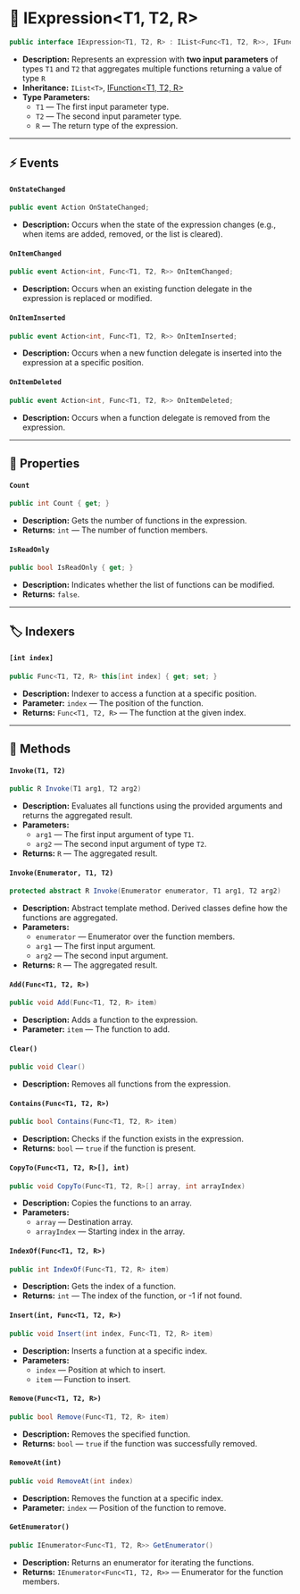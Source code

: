 # 🧩 IExpression&lt;T1, T2, R&gt;


```csharp
public interface IExpression<T1, T2, R> : IList<Func<T1, T2, R>>, IFunction<T1, T2, R>
```
- **Description:** Represents an expression with <b>two input parameters</b> of types <code>T1</code> and <code>T2</code> that aggregates multiple functions returning a value of type <code>R</code>
- **Inheritance:** `IList<T>`, [IFunction&lt;T1, T2, R&gt;](../Functions/IFunction%602.md)
- **Type Parameters:**
    - `T1` — The first input parameter type.
    - `T2` — The second input parameter type.
    - `R` — The return type of the expression.

---

## ⚡ Events

#### `OnStateChanged`

```csharp
public event Action OnStateChanged;
```

- **Description:** Occurs when the state of the expression changes (e.g., when items are added, removed, or the list is
  cleared).

#### `OnItemChanged`

```csharp
public event Action<int, Func<T1, T2, R>> OnItemChanged;
```

- **Description:** Occurs when an existing function delegate in the expression is replaced or modified.

#### `OnItemInserted`

```csharp
public event Action<int, Func<T1, T2, R>> OnItemInserted;
```

- **Description:** Occurs when a new function delegate is inserted into the expression at a specific position.

#### `OnItemDeleted`

```csharp
public event Action<int, Func<T1, T2, R>> OnItemDeleted;
```

- **Description:** Occurs when a function delegate is removed from the expression.

---

## 🔑 Properties

#### `Count`

```csharp
public int Count { get; }
```

- **Description:** Gets the number of functions in the expression.
- **Returns:** `int` — The number of function members.

#### `IsReadOnly`

```csharp
public bool IsReadOnly { get; }
```

- **Description:** Indicates whether the list of functions can be modified.
- **Returns:** `false`.

---

## 🏷️ Indexers

#### `[int index]`

```csharp
public Func<T1, T2, R> this[int index] { get; set; }
```

- **Description:** Indexer to access a function at a specific position.
- **Parameter:** `index` — The position of the function.
- **Returns:** `Func<T1, T2, R>` — The function at the given index.

---

## 🏹 Methods

#### `Invoke(T1, T2)`

```csharp
public R Invoke(T1 arg1, T2 arg2)
```

- **Description:** Evaluates all functions using the provided arguments and returns the aggregated result.
- **Parameters:**
    - `arg1` — The first input argument of type `T1`.
    - `arg2` — The second input argument of type `T2`.
- **Returns:** `R` — The aggregated result.

#### `Invoke(Enumerator, T1, T2)`

```csharp
protected abstract R Invoke(Enumerator enumerator, T1 arg1, T2 arg2)
```

- **Description:** Abstract template method. Derived classes define how the functions are aggregated.
- **Parameters:**
    - `enumerator` — Enumerator over the function members.
    - `arg1` — The first input argument.
    - `arg2` — The second input argument.
- **Returns:** `R` — The aggregated result.

#### `Add(Func<T1, T2, R>)`

```csharp
public void Add(Func<T1, T2, R> item)
```

- **Description:** Adds a function to the expression.
- **Parameter:** `item` — The function to add.

#### `Clear()`

```csharp
public void Clear()
```

- **Description:** Removes all functions from the expression.

#### `Contains(Func<T1, T2, R>)`

```csharp
public bool Contains(Func<T1, T2, R> item)
```

- **Description:** Checks if the function exists in the expression.
- **Returns:** `bool` — `true` if the function is present.

#### `CopyTo(Func<T1, T2, R>[], int)`

```csharp
public void CopyTo(Func<T1, T2, R>[] array, int arrayIndex)
```

- **Description:** Copies the functions to an array.
- **Parameters:**
    - `array` — Destination array.
    - `arrayIndex` — Starting index in the array.

#### `IndexOf(Func<T1, T2, R>)`

```csharp
public int IndexOf(Func<T1, T2, R> item)
```

- **Description:** Gets the index of a function.
- **Returns:** `int` — The index of the function, or -1 if not found.

#### `Insert(int, Func<T1, T2, R>)`

```csharp
public void Insert(int index, Func<T1, T2, R> item)
```

- **Description:** Inserts a function at a specific index.
- **Parameters:**
    - `index` — Position at which to insert.
    - `item` — Function to insert.

#### `Remove(Func<T1, T2, R>)`

```csharp
public bool Remove(Func<T1, T2, R> item)
```

- **Description:** Removes the specified function.
- **Returns:** `bool` — `true` if the function was successfully removed.

#### `RemoveAt(int)`

```csharp
public void RemoveAt(int index)
```

- **Description:** Removes the function at a specific index.
- **Parameter:** `index` — Position of the function to remove.

#### `GetEnumerator()`

```csharp
public IEnumerator<Func<T1, T2, R>> GetEnumerator()
```

- **Description:** Returns an enumerator for iterating the functions.
- **Returns:** `IEnumerator<Func<T1, T2, R>>` — Enumerator for the function members.